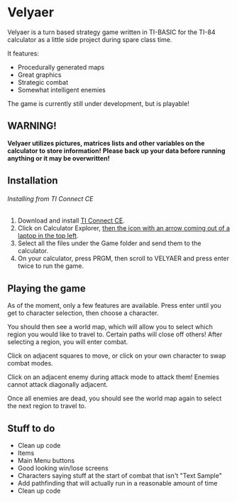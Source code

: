 # Velyaer

Velyaer is a turn based strategy game written in TI-BASIC for the TI-84 calculator as a little side project during spare class time.

It features: 
* Procedurally generated maps
* Great graphics
* Strategic combat
* Somewhat intelligent enemies

The game is currently still under development, but is playable!

## WARNING!

**Velyaer utilizes pictures, matrices lists and other variables on the calculator to store information!**
**Please back up your data before running anything or it may be overwritten!**


## Installation

###### Installing from TI Connect CE

1. Download and install [TI Connect CE](https://education.ti.com/en/products/computer-software/ti-connect-ce-sw).
2. Click on Calculator Explorer, [then the icon with an arrow coming out of a laptop in the top left](https://i.imgur.com/nJSw8tU.png).
3. Select all the files under the Game folder and send them to the calculator.
4. On your calculator, press PRGM, then scroll to VELYAER and press enter twice to run the game.

## Playing the game

As of the moment, only a few features are available.
Press enter until you get to character selection, then choose a character.

You should then see a world map, which will allow you to select which region you would like to travel to. Certain paths will close off others!
After selecting a region, you will enter combat. 

Click on adjacent squares to move, or click on your own character to swap combat modes.

Click on an adjacent enemy during attack mode to attack them!
Enemies cannot attack diagonally adjacent.

Once all enemies are dead, you should see the world map again to select the next region to travel to.


## Stuff to do

* Clean up code
* Items
* Main Menu buttons
* Good looking win/lose screens
* Characters saying stuff at the start of combat that isn't "Text Sample"
* Add pathfinding that will actually run in a reasonable amount of time
* Clean up code


